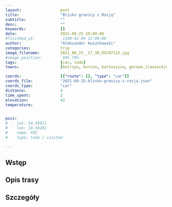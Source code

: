 ```yaml
---
layout:                 post
title:                  "Blisko granicy z Rosją"
subtitle:               ""
desc:                   ""
keywords:               []
date:                   2021-08-25 20:00:00
#finished_at:            2100-02-09 12:00:00
author:                 "Aleksander Kwiatkowski"
categories:             trip
image_filename:         2021_08_25__17_36_DSC07113.jpg
#image_position:         50% 70%
tags:                   [car, todo]
towns:                  [ketrzyn, korsze, bartoszyce, gorowo_ilawieckie, lidzbark_warminski, kiwity, bisztynek, reszel]

coords:                 [{"route": [], "type": "car"}]
coords_file:            "2021-08-25-blisko-granicy-z-rosja.json"
coords_type:            "car"
distance:               4
time_spent:             2
elevation:              42
temperature:            


pois:
#  - lat: 54.45911
#    lon: 18.56281
#    name: POI
#    type: todo / visited

---
```



## Wstęp

## Opis trasy

## Szczegóły
